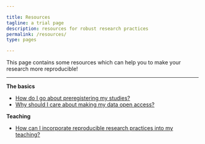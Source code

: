 ```yaml
---

title: Resources
tagline: a trial page
description: resources for robust research practices
permalink: /resources/
type: pages

---
```


<!-- Want to make your research more reproducible and learn about open science? This page should give you all the information you need - from information on how to preregister studies, why to make data open access, to how to incorporate reproducible science into your teaching. Or contact one of our champions to give advise! -->

This page contains some resources which can help you to make your research more reproducible!

---

**The basics**

* [How do I go about preregistering my studies?](/new-theme/resources/resource_1/)
* [Why should I care about making my data open access?](/new-theme/resources/resource-2/)

**Teaching**

* [How can I incorporate reproducible research practices into my teaching?](/new-theme/2018-10-15-first-post/)